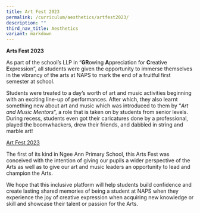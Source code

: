 ```yaml
---
title: Art Fest 2023
permalink: /curriculum/aesthetics/artfest2023/
description: ""
third_nav_title: Aesthetics
variant: markdown
---
```

**Arts Fest 2023**

As part of the school’s LLP in “**GR**owing **A**ppreciation for **C**reative **E**xpression”, all students were given the opportunity to immerse themselves in the vibrancy of the arts at NAPS to mark the end of a fruitful first semester at school.

Students were treated to a day’s worth of art and music activities beginning with an exciting line-up of performances. After which, they also learnt something new about art and music which was introduced to them by “_Art and Music Mentors_”, a role that is taken on by students from senior levels. During recess, students even got their caricatures done by a professional, played the boomwhackers, drew their friends, and dabbled in string and marble art!

[Art Fest 2023](https://drive.google.com/file/d/1xK-T2ac8utbiWm2WgQFQFJsODnFH0aEV/view?usp=sharing)

The first of its kind in Ngee Ann Primary School, this Arts Fest was conceived with the intention of giving our pupils a wider perspective of the Arts as well as to give our art and music leaders an opportunity to lead and champion the Arts.

We hope that this inclusive platform will help students build confidence and create lasting shared memories of being a student at NAPS when they experience the joy of creative expression when acquiring new knowledge or skill and showcase their talent or passion for the Arts.